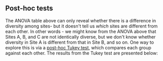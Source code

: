 ## Post-hoc tests 

The ANOVA table above can only reveal whether there is a difference in diversity among sites- but it doesn't tell us *which* sites are different from each other. In other words - we might know from the ANOVA above that Sites A, B, and C are not identically diverse, but we don't know whether diversity in Site A 
is different from that in Site B, and so on. One way to explore this is via a [post-hoc Tukey test](https://en.wikipedia.org/wiki/Tukey%27s_range_test), which compares each group against each other. The results from the Tukey test are presented below: 
